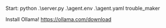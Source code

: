 Start: 
python .\server.py .\agent.env .\agent.yaml trouble_maker

Install Ollama!
https://ollama.com/download